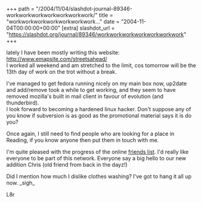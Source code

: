 +++
path = "/2004/11/04/slashdot-journal-89346-workworkworkworkworkworkwork/"
title = "workworkworkworkworkworkwork..."
date = "2004-11-04T00:00:00+00:00"
[extra]
slashdot_url = "https://slashdot.org/journal/89346/workworkworkworkworkworkwork"
+++

<p>lately I have been mostly writing this website:<br><a href="http://www.emapsite.com/streetsahead/">http://www.emapsite.com/streetsahead/</a><br>I worked all weekend and am stretched to the limit, cos tomorrow will be the 13th day of work on the trot without a break.</p>
<p>I've managed to get fedora running nicely on my main box now, up2date and add/remove took a while to get working, and they seem to have removed mozilla's built in mail client in favour of evolution (and thunderbird).<br>I look forward to becoming a hardened linux hacker. Don't suppose any of you know if subversion is as good as the promotional material says it is do you?</p>
<p>Once again, I still need to find people who are looking for a place in Reading, if you know anyone then put them in touch with me.</p>
<p>I'm quite pleased with the progress of the online <a href="http://slashdot.org/~tim_abell/friends">friends list</a>. I'd really like everyone to be part of this network. Everyone say a big hello to our new addition Chris (old friend from back in the dayz!)</p>
<p>Did I mention how much I dislike clothes washing? I've got to hang it all up now. _sigh_</p>
<p>L8r</p>

